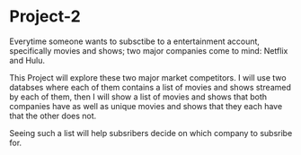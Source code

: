 # Project-2

Everytime someone wants to subsctibe to a entertainment account, specifically movies and shows; two major companies come to mind: Netflix and Hulu.

This Project will explore these two major market competitors. I will use two databses where each of them contains a list of movies and shows streamed by each of them, then I will show a list of movies and shows that both companies have as well as unique movies and shows that they each have that the other does not. 

Seeing such a list will help subsribers decide on which company to subsribe for.
